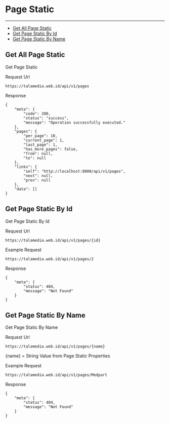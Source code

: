 # Page Static

---

- [Get All Page Static](#section-get-all-page-static)
- [Get Page Static By Id](#section-get-page-static-by-id)
- [Get Page Static By Name](#section-get-page-static-by-name)

<a name="section-get-all-page-static"></a>
## Get All Page Static

Get Page Static

Request Url
```$xslt
https://talamedia.web.id/api/v1/pages
```

Response
```$xslt
{
    "meta": {
        "code": 200,
        "status": "success",
        "message": "Operation successfully executed."
    },
    "pages": {
        "per_page": 10,
        "current_page": 1,
        "last_page": 1,
        "has_more_pages": false,
        "from": null,
        "to": null
    },
    "links": {
        "self": "http://localhost:8000/api/v1/pages",
        "next": null,
        "prev": null
    },
    "data": []
}
```

<a name="section-get-page-static-by-id"></a>
## Get Page Static By Id

Get Page Static By Id

Request Url
```$xslt
https://talamedia.web.id/api/v1/pages/{id}
```

Example Request
```$xslt
https://talamedia.web.id/api/v1/pages/2
```

Response
```$xslt
{
    "meta": {
        "status": 404,
        "message": "Not Found"
    }
}
```

<a name="section-get-page-static-by-name"></a>
## Get Page Static By Name

Get Page Static By Name

Request Url
```$xslt
https://talamedia.web.id/api/v1/pages/{name}
```

{name} = String Value from Page Static Properties

Example Request
```$xslt
https://talamedia.web.id/api/v1/pages/Medpart
```

Response
```$xslt
{
    "meta": {
        "status": 404,
        "message": "Not Found"
    }
}
```

